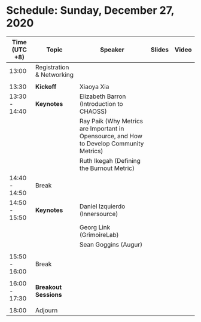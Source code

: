# Schedule: Sunday, December 27, 2020

| Time (UTC +8) | Topic | Speaker | Slides | Video |
|---|---|---|---|---|
| 13:00 | Registration & Networking |   |   |  |
|   |   |   |   | |
| 13:30 | **Kickoff**   | Xiaoya Xia |  |  |
| 13:30 - 14:40 | **Keynotes**  | Elizabeth Barron (Introduction to CHAOSS) | |  |
|   |   | Ray Paik (Why Metrics are Important in Opensource, and How to Develop Community Metrics) |   |
|   |   | Ruth Ikegah (Defining the Burnout Metric) |  | |
| 14:40 - 14:50  | Break   | | | |
| 14:50 - 15:50 | **Keynotes**  | Daniel Izquierdo (Innersource) | |  |
|   |   | Georg Link (GrimoireLab) |   |
|   |   | Sean Goggins (Augur) |  | |
|   |   |   |   | |
| 15:50 - 16:00  | Break |   |   | | 
|   |   |   |   | |
| 16:00 - 17:30 | **Breakout Sessions**|  |  | | |
|   |   |   |   | |
| 18:00 | Adjourn |   |   | |
